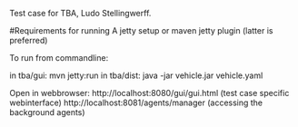 Test case for TBA, Ludo Stellingwerff.

#Requirements for running
A jetty setup or maven jetty plugin (latter is preferred)

To run from commandline:

in tba/gui:  mvn jetty:run
in tba/dist: java -jar vehicle.jar vehicle.yaml

Open in webbrowser:
http://localhost:8080/gui/gui.html     (test case specific webinterface)
http://localhost:8081/agents/manager   (accessing the background agents)
